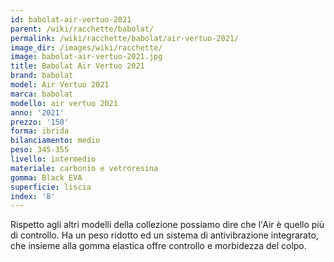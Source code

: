 ```yaml
---
id: babolat-air-vertuo-2021
parent: /wiki/racchette/babolat/
permalink: /wiki/racchette/babolat/air-vertuo-2021/
image_dir: /images/wiki/racchette/
image: babolat-air-vertuo-2021.jpg
title: Babolat Air Vertuo 2021
brand: babolat
model: Air Vertuo 2021
marca: babolat
modello: air vertuo 2021
anno: '2021'
prezzo: '150'
forma: ibrida
bilanciamento: medio
peso: 345-355
livello: intermedio
materiale: carbonio e vetroresina
gomma: Black EVA
superficie: liscia
index: '8'
---
```

Rispetto agli altri modelli della collezione possiamo dire che l'Air è quello più di controllo. Ha un peso ridotto ed un sistema di antivibrazione integrarato, che insieme alla gomma elastica offre controllo e morbidezza del colpo.